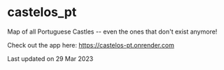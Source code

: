 # castelos_pt

Map of all Portuguese Castles -- even the ones that don't exist anymore!

Check out the app here: https://castelos-pt.onrender.com

Last updated on 29 Mar 2023
